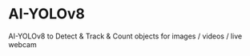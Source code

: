 # AI-YOLOv8
 AI-YOLOv8 to Detect &amp; Track &amp; Count objects for images / videos / live webcam 
